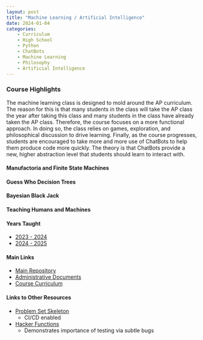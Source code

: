 ```yaml
---
layout: post
title: "Machine Learning / Artificial Intelligence"
date: 2024-01-04
categories:
    - Curriculum
    - High School
    - Python
    - ChatBots
    - Machine Learning
    - Philosophy
    - Artificial Intelligence
---
```


### Course Highlights

The machine learning class is designed to mold around the AP curriculum. The
reason for this is that many students in the class will take the AP class the
year after taking this class and many students in the class have already taken
the AP class. Therefore, the course focuses on a more functional approach. In
doing so, the class relies on games, exploration, and philosophical discussion
to drive learning. Finally, as the course progresses, students are encouraged
to take more and more use of ChatBots to help them produce code more quickly.
The theory is that ChatBots provide a new, higher abstraction level that
students should learn to interact with.

#### Manufactoria and Finite State Machines

#### Guess Who Decision Trees

#### Bayesian Black Jack

#### Teaching Humans and Machines

#### Years Taught

- [2023 - 2024](https://github.com/holycrap872/ucls-ml-ai/tree/2023-2024)
- [2024 - 2025](https://github.com/holycrap872/ucls-ml-ai/tree/2023-2024)

#### Main Links

- [Main Repository](https://github.com/holycrap872/ucls-ml-ai)
- [Administrative Documents](https://github.com/holycrap872/ucls-ml-ai/tree/mainline/Administration)
- [Course Curriculum](https://github.com/holycrap872/ucls-ml-ai/tree/mainline/CourseMaterial)

#### Links to Other Resources

- [Problem Set Skeleton](https://gitlab.com/eric.rizzi/problem-set-skeleton)
    - CI/CD enabled
- [Hacker Functions](https://github.com/holycrap872/ucls-hacker-functions)
    - Demonstrates importance of testing via subtle bugs
